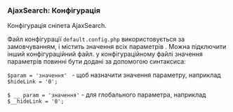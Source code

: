 
<meta http-equiv="Content-Type" content="text/html; charset=utf-8">
<h3>AjaxSearch: Конфігурація </h3> 
Конфігурація сніпета AjaxSearch.	
<br>
<p>Файл конфігурації <code>default.config.php</code> використовується за замовчуванням, і містить значення всіх параметрів . Можна підключити інший конфігураційний файл. у конфігураційному файлі значення параметрів  повинні бути додані за допомогою  синтаксиса:</p>
<p><code>$param = 'значення' </code> - щоб назначити значення параметру, наприклад <code>$hideLink = '0';</code></p>
<p><code>$ __ param = 'значення'</code> - для глобального параметра, наприклад <code>$__hideLink = '0';</code></p>
